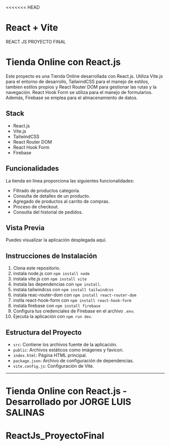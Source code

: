 <<<<<<< HEAD
# React + Vite

REACT JS
PROYECTO FINAL

# Tienda Online con React.js

Este proyecto es una Tienda Online desarrollada con React.js. Utiliza Vite.js para el entorno de desarrollo, TailwindCSS para el manejo de estilos, tambien estilos propios y React Router DOM para gestionar las rutas y la navegación. React Hook Form se utiliza para el manejo de formularios. Además, Firebase se emplea para el almacenamiento de datos.

## Stack

- React.js
- Vite.js
- TailwindCSS
- React Router DOM
- React Hook Form
- Firebase

## Funcionalidades

La tienda en línea proporciona las siguientes funcionalidades:

- Filtrado de productos categoría.
- Consulta de detalles de un producto.
- Agregado de productos al carrito de compras.
- Proceso de checkout.
- Consulta del historial de pedidos.

## Vista Previa

Puedes visualizar la aplicación desplegada aquí.

## Instrucciones de Instalación

1. Clona este repositorio.
2. instala node.js con `npm install node`
3. instala vite.js con `npm install vite`
4. Instala las dependencias con `npm install`.
5. instala tailwindcss con `npm install tailwindcss`
6. instala reac-router-dom con `npm install react-router-dom`
7. instla react-hook-form con `npm install react-hook-form`
8. instala firebase con `npm install firebase`
9. Configura tus credenciales de Firebase en el archivo `.env`.
10. Ejecuta la aplicación con `npm run dev`.

## Estructura del Proyecto

- `src`: Contiene los archivos fuente de la aplicación.
- `public`: Archivos estáticos como imágenes y favicon.
- `index.html`: Página HTML principal.
- `package.json`: Archivo de configuración de dependencias.
- `vite.config.js`: Configuración de Vite.

---

**Tienda Online con React.js** - Desarrollado por JORGE LUIS SALINAS
=======
# ReactJs_ProyectoFinal
